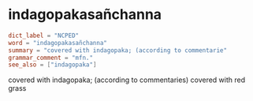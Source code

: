 # indagopakasañchanna

``` toml
dict_label = "NCPED"
word = "indagopakasañchanna"
summary = "covered with indagopaka; (according to commentarie"
grammar_comment = "mfn."
see_also = ["indagopaka"]
```

covered with indagopaka; (according to commentaries) covered with red grass

